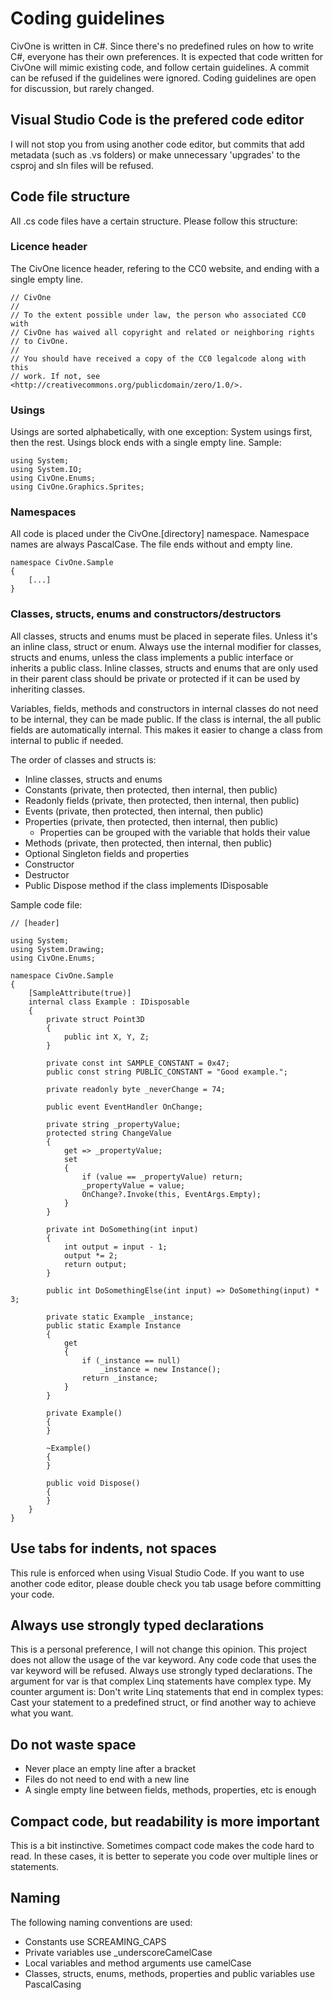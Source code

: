 # Coding guidelines

CivOne is written in C#. Since there's no predefined rules on how to write C#, everyone has their own preferences. It is expected that code written for CivOne will mimic existing code, and follow certain guidelines. A commit can be refused if the guidelines were ignored.
Coding guidelines are open for discussion, but rarely changed.

## Visual Studio Code is the prefered code editor

I will not stop you from using another code editor, but commits that add metadata (such as .vs folders) or make unnecessary 'upgrades' to the csproj and sln files will be refused.

## Code file structure

All .cs code files have a certain structure. Please follow this structure:

### Licence header

The CivOne licence header, refering to the CC0 website, and ending with a single empty line.
```
// CivOne
//
// To the extent possible under law, the person who associated CC0 with
// CivOne has waived all copyright and related or neighboring rights
// to CivOne.
//
// You should have received a copy of the CC0 legalcode along with this
// work. If not, see <http://creativecommons.org/publicdomain/zero/1.0/>.

```

### Usings

Usings are sorted alphabetically, with one exception: System usings first, then the rest. Usings block ends with a single empty line. Sample:
```
using System;
using System.IO;
using CivOne.Enums;
using CivOne.Graphics.Sprites;

```

### Namespaces

All code is placed under the CivOne.[directory] namespace. Namespace names are always PascalCase. The file ends without and empty line.
```
namespace CivOne.Sample
{
	[...]
}
```

### Classes, structs, enums and constructors/destructors

All classes, structs and enums must be placed in seperate files. Unless it's an inline class, struct or enum.
Always use the internal modifier for classes, structs and enums, unless the class implements a public interface or inherits a public class. Inline classes, structs and enums that are only used in their parent class should be private or protected if it can be used by inheriting classes. 

Variables, fields, methods and constructors in internal classes do not need to be internal, they can be made public. If the class is internal, the all public fields are automatically internal. This makes it easier to change a class from internal to public if needed.

The order of classes and structs is:
* Inline classes, structs and enums
* Constants (private, then protected, then internal, then public)
* Readonly fields (private, then protected, then internal, then public)
* Events (private, then protected, then internal, then public)
* Properties (private, then protected, then internal, then public)
	- Properties can be grouped with the variable that holds their value
* Methods (private, then protected, then internal, then public)
* Optional Singleton fields and properties
* Constructor
* Destructor
* Public Dispose method if the class implements IDisposable

Sample code file:
```
// [header]

using System;
using System.Drawing;
using CivOne.Enums;

namespace CivOne.Sample
{
	[SampleAttribute(true)]
	internal class Example : IDisposable
	{
		private struct Point3D
		{
			public int X, Y, Z;
		}
		
		private const int SAMPLE_CONSTANT = 0x47;
		public const string PUBLIC_CONSTANT = "Good example.";

		private readonly byte _neverChange = 74;

		public event EventHandler OnChange;

		private string _propertyValue;
		protected string ChangeValue
		{
			get => _propertyValue;
			set
			{
				if (value == _propertyValue) return;
				_propertyValue = value;
				OnChange?.Invoke(this, EventArgs.Empty);
			}
		}

		private int DoSomething(int input)
		{
			int output = input - 1;
			output *= 2;
			return output;
		}

		public int DoSomethingElse(int input) => DoSomething(input) * 3;

		private static Example _instance;
		public static Example Instance
		{
			get
			{
				if (_instance == null)
					_instance = new Instance();
				return _instance;
			}
		}

		private Example()
		{
		}

		~Example()
		{
		}

		public void Dispose()
		{
		}
	}
}
```

## Use tabs for indents, not spaces

This rule is enforced when using Visual Studio Code. If you want to use another code editor, please double check you tab usage before committing your code.

## Always use strongly typed declarations

This is a personal preference, I will not change this opinion. This project does not allow the usage of the var keyword. Any code code that uses the var keyword will be refused. Always use strongly typed declarations.
The argument for var is that complex Linq statements have complex type. My counter argument is: Don't write Linq statements that end in complex types: Cast your statement to a predefined struct, or find another way to achieve what you want.

## Do not waste space

* Never place an empty line after a bracket
* Files do not need to end with a new line
* A single empty line between fields, methods, properties, etc is enough

## Compact code, but readability is more important

This is a bit instinctive. Sometimes compact code makes the code hard to read. In these cases, it is better to seperate you code over multiple lines or statements.

## Naming

The following naming conventions are used:
* Constants use SCREAMING_CAPS
* Private variables use _underscoreCamelCase
* Local variables and method arguments use camelCase
* Classes, structs, enums, methods, properties and public variables use PascalCasing